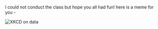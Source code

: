 I could not conduct the class but hope you all had fun! here is a meme for you -

![XKCD on data](https://imgs.xkcd.com/comics/data_trap_2x.png)